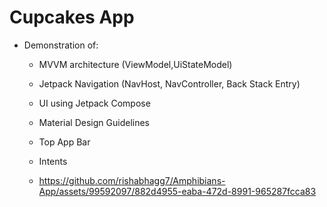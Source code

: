 # Cupcakes App

- Demonstration of:
  - MVVM architecture (ViewModel,UiStateModel)
  - Jetpack Navigation (NavHost, NavController, Back Stack Entry)
  - UI using Jetpack Compose
  - Material Design Guidelines
  - Top App Bar
  - Intents

  - https://github.com/rishabhagg7/Amphibians-App/assets/99592097/882d4955-eaba-472d-8991-965287fcca83
